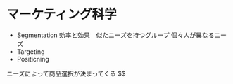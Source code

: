 # マーケティング科学
- Segmentation
    効率と効果　似たニーズを持つグループ
    個々人が異なるニーズ
- Targeting
- Positicning

ニーズによって商品選択が決まってくる
$$

